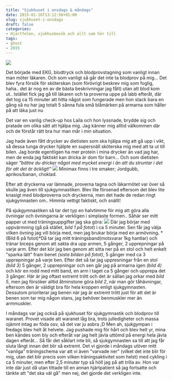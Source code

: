 ```yaml
---
title: "Sjukhuset i onsdags & måndags"
date: 2015-01-16T13:12:58+01:00
slug: sjukhuset-i-onsdags
draft: false
categories:
- Hjärtfelen, sjukhusbesök och allt som hör till
tags:
- ghost
- 2015
---
```


![](/assets/images/ghost/2015/01/20150116_141335.jpg)

Det började med EKG, blodtryck och blodprovstagning som vanligt innan man möter läkaren. Och som vanligt så går det inte ta blodprov på mig... Det blev fyra försök för sköterskan (som förövrigt beskrev mig som foglig, haha.. det är nog en av de bästa beskrivningar jag fått) utan att blod kom ut.. 
Istället fick jag gå till läkaren och ta proverna uppe på labb efteråt, där det tog ca 15 minuter att hitta något som fungerade men hon stack bara en gång så nu har jag totalt 5 sånna fula små blåmärken på armarna som håller på att läka just nu

Det var en vanlig check-up hos Laila och hon lyssnade, brydde sig och pratade om olika sätt att hjälpa mig. Jag känner mig alltid välkommen där och de förstår rätt bra hur man mår i min situation.

Jag hade även fått drycker av dietisten som ska hjälpa mig att gå upp i vikt, så dessa tunga drycker hjälpte en supersnäll sköterska mig med att ta ut till bilen. Jag borde egentligen ha mer protein i mina drycker än vad jag har, men de enda jag faktiskt kan dricka är dom för barn... Och som dietisten säger *"bättre du dricker något med mycket energi i än att du struntar i det för att det är äckligt!"*
![](/assets/images/ghost/2015/01/20150116_142828.jpg)
Minimax finns i tre smaker; Jordgubb, aprikos/banan, choklad.

Efter att dryckerna var lämnade, proverna tagna och läkarmötet var över så skulle jag även till sjukgymnastiken.
Blev lite försenad eftersom det blev lite knasigt med blodproverna och dryckerna, men det hade de redan ringt sjukgymnasten om.. Himmla vettigt faktiskt, och snällt!

På sjukgymnastiken så tar det typ en halvtimme för mig att göra alla övningar och övningarna är verkligen i simplaste formen.. 
Såhär ser mitt papper ut med träningsuppgifter jag ska göra:
![](/assets/images/ghost/2015/01/20150116_143403.jpg)
Där jag börjar med uppvärmning (gå på stället, *bild 1 på fotot*) i ca 5 minuter.
Sen får jag välja vilken övning jag vill börja med, men jag brukar börja med en armövning. 
*(Bild 6 på fotot)*Då tar jag mitt träningsband(motsvarar 1kg hantlar) och tränar biceps genom att sakta dra upp armen, 5 gånger, 2 upprepningar på varje arm.
Efter det kör jag ben genom att sitta ner på en stol och helt enkelt "sparka lätt" fram benet *(sista bilden på fotot)*, 5 gånger med ca 3 upprepningar på varje ben.
Efter det så tar jag uppresningar från en stol *(bild 3)* 5 gånger, 2 upprepningar och sen går jag på armarna igen *(bild 4)* och kör en rodd med mitt band, en arm i taget ca 5 gånger och upprepa det 3 gånger.
Här är jag oftast extremt trött och det är sällan jag orkar med *bild 5*, men jag försöker alltid åtminstone göra *bild 2*, när man gör tåhävningar, eftersom den är väldigt bra för hela kroppen enligt sjukgymnasten.
Dessutom prioriterar jag benen när jag är extremt trött just för att det är benen som tar mig någon stans, jag behöver benmuskler mer än armmuskler.

I måndags var jag också på sjukhuset för sjukgymnastik och blodprov till waranet. Provet visade att waranet låg bra, trots julledigheter och massa ojämnt intag av föda osv, så det var ju asbra ;D
Men ah, sjukgympan i fredags blev helt åt helvete. Jag pushade mig för hårt och blev helt yr, mina ben kändes som bly och efteråt var jag helt jävla uttömd på energi hela jävla dagen efteråt... Så får det såklart inte bli, så sjukgymnasten sa till att jag får sluta långt innan det blir så extremt. Det vi gjorde i måndags utöver mitt "vanliga" träningschema var att vi även "varvade ner" (vilket det inte blir för mig, utan det blir precis som vilken träningsaktivitet som helst) med cykling i ca 5 minuter, men efter 2,5 minuter typ så höll jag på att trilla av. 
Hon var inte där just då utan tittade till en annan hjärtpatient så jag fortsatte och tänkte att "det ska väl gå" men nej, det gjorde det verkligen inte.


